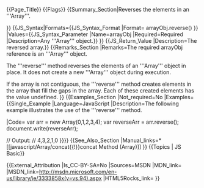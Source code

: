 {{Page_Title}}
{{Flags}}
{{Summary_Section|Reverses the elements in an '''Array'''.

}}
{{JS_Syntax|Formats={{JS_Syntax_Format
|Format= arrayObj.reverse() }}
|Values={{JS_Syntax_Parameter
|Name=arrayObj
|Required=Required
|Description=Any '''Array''' object.}}
}}
{{JS_Return_Value
|Description=The reversed array.}}
{{Remarks_Section
|Remarks=The required arrayObj reference is an '''Array''' object.

The '''reverse''' method reverses the elements of an '''Array''' object in place. It does not create a new '''Array''' object during execution.

If the array is not contiguous, the '''reverse''' method creates elements in the array that fill the gaps in the array. Each of these created elements has the value undefined.
}}
{{Examples_Section
|Not_required=No
|Examples={{Single_Example
|Language=JavaScript
|Description=The following example illustrates the use of the '''reverse''' method.

|Code= var arr = new Array(0,1,2,3,4); 
 var reverseArr = arr.reverse();
 document.write(reverseArr);
 
 // Output:
 // 4,3,2,1,0
}}}}
{{See_Also_Section
|Manual_links=* [[javascript/Array/concat{{!}}concat Method (Array)]]
}}
{{Topics | JS Basic}}

{{External_Attribution
|Is_CC-BY-SA=No
|Sources=MSDN
|MDN_link=
|MSDN_link=http://msdn.microsoft.com/en-us/library/ie/3333858x(v=vs.94).aspx
|HTML5Rocks_link=
}}
